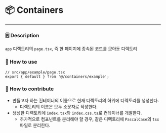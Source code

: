 # 📦 Containers

---

### 🗒️ Description

`app` 디렉토리의 `page.tsx`, 즉 한 페이지에 종속된 코드를 모아둔 디렉토리

### 🔎 How to use

```tsx
// src/app/example/page.tsx
export { default } from '@/containers/example';
```

### 🌱 How to contribute

- 만들고자 하는 컨테이너의 이름으로 현재 디렉토리의 하위에 디렉토리를 생성한다.
    - 디렉토리의 이름은 모두 소문자로 작성한다.
- 생성한 디렉토리에 `index.tsx`와 `index.css.ts`로 컨테이너를 개발한다.
    - 추가적으로 컴포넌트를 분리해야 할 경우, 같은 디렉토리에 `PascalCase`의 `tsx` 파일로 분리한다.